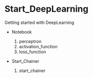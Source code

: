 # Start_DeepLearning
Getting started with DeepLearning

- Notebook
    1. perceptron
    2. activation_function
    3. loss_function

- Start_Chainer
    1. start_chainer
